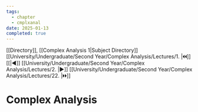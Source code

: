```yaml
---
tags:
  - chapter
  - cmplxanal
date: 2025-01-13
completed: true
---
```

[[Directory]], [[Complex Analysis 1|Subject Directory]]
[[University/Undergraduate/Second Year/Complex Analysis/Lectures/1. |🞀🞀]] [[|◀]] [[University/Undergraduate/Second Year/Complex Analysis/Lectures/2. |▶]] [[University/Undergraduate/Second Year/Complex Analysis/Lectures/22. |🞂🞂]]
# Complex Analysis
## 
###
